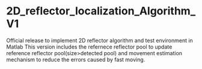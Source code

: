 # 2D_reflector_localization_Algorithm_V1
Official release to implement 2D reflector algorithm and test environment in Matlab
This version includes the refernece reflector pool to update reference reflector pool(size>detected pool) and movement estimation mechanism to reduce the errors caused by fast moving.
